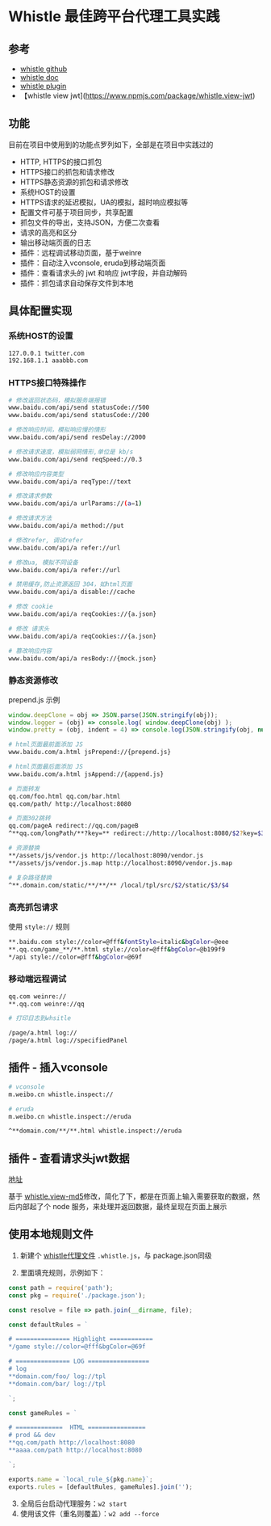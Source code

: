 # Whistle 最佳跨平台代理工具实践

## 参考

- [whistle github](https://github.com/avwo/whistle)
- [whistle doc](https://avwo.github.io/whistle/)
- [whistle plugin](https://github.com/whistle-plugins/examples)
- 【whistle view jwt](https://www.npmjs.com/package/whistle.view-jwt)

## 功能

目前在项目中使用到的功能点罗列如下，全部是在项目中实践过的

- HTTP, HTTPS的接口抓包
- HTTPS接口的抓包和请求修改
- HTTPS静态资源的抓包和请求修改
- 系统HOST的设置
- HTTPS请求的延迟模拟，UA的模拟，超时响应模拟等
- 配置文件可基于项目同步，共享配置
- 抓包文件的导出，支持JSON，方便二次查看
- 请求的高亮和区分
- 输出移动端页面的日志
- 插件：远程调试移动页面，基于weinre
- 插件：自动注入vconsole, eruda到移动端页面
- 插件：查看请求头的 jwt 和响应 jwt字段，并自动解码
- 插件：抓包请求自动保存文件到本地

## 具体配置实现


### 系统HOST的设置

```sh
127.0.0.1 twitter.com
192.168.1.1 aaabbb.com
```


### HTTPS接口特殊操作

```sh
# 修改返回状态码，模拟服务端报错
www.baidu.com/api/send statusCode://500 
www.baidu.com/api/send statusCode://200

# 修改响应时间，模拟响应慢的情形
www.baidu.com/api/send resDelay://2000

# 修改请求速度，模拟弱网情形,单位是 kb/s
www.baidu.com/api/send reqSpeed://0.3

# 修改响应内容类型
www.baidu.com/api/a reqType://text

# 修改请求参数
www.baidu.com/api/a urlParams://(a=1)

# 修改请求方法
www.baidu.com/api/a method://put

# 修改refer, 调试refer
www.baidu.com/api/a refer://url

# 修改ua, 模拟不同设备
www.baidu.com/api/a refer://url

# 禁用缓存,防止资源返回 304，如html页面
www.baidu.com/api/a disable://cache

# 修改 cookie
www.baidu.com/api/a reqCookies://{a.json}

# 修改 请求头
www.baidu.com/api/a reqCookies://{a.json}

# 篡改响应内容
www.baidu.com/api/a resBody://{mock.json}

```

### 静态资源修改

prepend.js 示例
```js
window.deepClone = obj => JSON.parse(JSON.stringify(obj));
window.logger = (obj) => console.log( window.deepClone(obj) );
window.pretty = (obj, indent = 4) => console.log(JSON.stringify(obj, null, indent))
```

```sh
# html页面最前面添加 JS
www.baidu.com/a.html jsPrepend://{prepend.js}

# html页面最后面添加 JS
www.baidu.com/a.html jsAppend://{append.js}

# 页面转发
qq.com/foo.html qq.com/bar.html
qq.com/path/ http://localhost:8080

# 页面302跳转
qq.com/pageA redirect://qq.com/pageB
^**qq.com/longPath/**?key=** redirect://http://localhost:8080/$2?key=$3

# 资源替换
**/assets/js/vendor.js http://localhost:8090/vendor.js
**/assets/js/vendor.js.map http://localhost:8090/vendor.js.map

# 复杂路径替换
^**.domain.com/static/**/**/** /local/tpl/src/$2/static/$3/$4


```

### 高亮抓包请求

使用 `style://` 规则

```sh
**.baidu.com style://color=@fff&fontStyle=italic&bgColor=@eee
**.qq.com/game_**/**.html style://color=@fff&bgColor=@b199f9
*/api style://color=@fff&bgColor=@69f
```

### 移动端远程调试

```sh
qq.com weinre://
**.qq.com weinre://qq

# 打印日志到whsitle

/page/a.html log://
/page/a.html log://specifiedPanel
```

## 插件 - 插入vconsole

```sh
# vconsole
m.weibo.cn whistle.inspect://

# eruda
m.weibo.cn whistle.inspect://eruda

^**domain.com/**/**.html whistle.inspect://eruda
```

## 插件 - 查看请求头jwt数据

[地址](https://www.npmjs.com/package/whistle.view-jwt)

基于 [whistle.view-md5](https://github.com/whistle-plugins/examples)修改，简化了下，都是在页面上输入需要获取的数据，然后内部起了个 node 服务，来处理并返回数据，最终呈现在页面上展示


## 使用本地规则文件

1. 新建个 [whistle代理文件](http://wproxy.org/whistle/cli.html) `.whistle.js`，与 package.json同级

2. 里面填充规则，示例如下：

```js
const path = require('path');
const pkg = require('./package.json');

const resolve = file => path.join(__dirname, file);

const defaultRules = `

# =============== Highlight ============
*/game style://color=@fff&bgColor=@69f

# =============== LOG =================
# log
**domain.com/foo/ log://tpl
**domain.com/bar/ log://tpl

`;

const gameRules = `

# =============  HTML ================
# prod && dev
**qq.com/path http://localhost:8080
**aaaa.com/path http://localhost:8080

`;

exports.name = `local_rule_${pkg.name}`;
exports.rules = [defaultRules, gameRules].join('');

```

3. 全局后台启动代理服务：`w2 start`
4. 使用该文件（重名则覆盖）：`w2 add --force`
